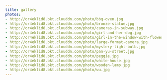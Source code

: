 ```yaml
---
title: gallery
photos:
- http://or4eklid8.bkt.clouddn.com/photo/bbq-oven.jpg
- http://or4eklid8.bkt.clouddn.com/photo/bronze-statue.jpg
- http://or4eklid8.bkt.clouddn.com/photo/cameras-in-subway.jpg
- http://or4eklid8.bkt.clouddn.com/photo/girl-and-her-dog.jpg
- http://or4eklid8.bkt.clouddn.com/photo/girl-in-the-window-with-flower.jpg
- http://or4eklid8.bkt.clouddn.com/photo/large-format-camera.jpg
- http://or4eklid8.bkt.clouddn.com/photo/mystery-light-bulb.jpg
- http://or4eklid8.bkt.clouddn.com/photo/pan-yu-street.jpg
- http://or4eklid8.bkt.clouddn.com/photo/peggie.jpg
- http://or4eklid8.bkt.clouddn.com/photo/white-house.jpg
- http://or4eklid8.bkt.clouddn.com/photo/wooden-lamp.jpg
- http://or4eklid8.bkt.clouddn.com/photo/wu.jpg
---
```


<script src="https://cdn.bootcss.com/jquery/3.3.1/jquery.min.js"></script>
<link href="https://cdn.bootcss.com/lightgallery/1.6.9/css/lightgallery.min.css" rel="stylesheet">
<!-- <script src="https://cdn.bootcss.com/lightgallery/1.6.9/js/lightgallery.js"></script> -->
<script src="https://cdn.bootcss.com/lightgallery/1.6.9/js/lightgallery-all.js"></script>
<script>jQuery('.article-gallery').lightGallery();</script>